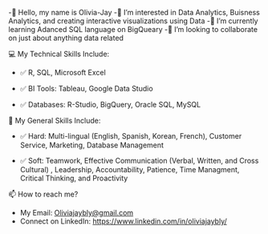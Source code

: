 -👋 Hello, my name is Olivia-Jay
-👀 I’m interested in Data Analytics, Buisness Analytics, and creating interactive visualizations using Data 
-🌱 I’m currently learning Adanced SQL language on BigQueary
-💞️ I’m looking to collaborate on just about anything data related 

💻 My Technical Skills Include: 

- ✅ R, SQL, Microsoft Excel

- ✅ BI Tools: Tableau, Google Data Studio

- ✅ Databases: R-Studio, BigQuery, Oracle SQL, MySQL

💬 My General Skills Include:

- ✅ Hard: Multi-lingual (English, Spanish, Korean, French), Customer Service, Marketing, Database Management 

- ✅ Soft: Teamwork, Effective Communication (Verbal, Written, and Cross Cultural) , Leadership, Accountability, Patience, Time Managment, Critical Thinking, and Proactivity

📫 How to reach me? 
- My Email: Oliviajaybly@gmail.com
- Connect on LinkedIn: https://www.linkedin.com/in/oliviajaybly/

<!---
OliviaJay/OliviaJay is a ✨ special ✨ repository because its `README.md` (this file) appears on your GitHub profile.
You can click the Preview link to take a look at your changes.
--->
